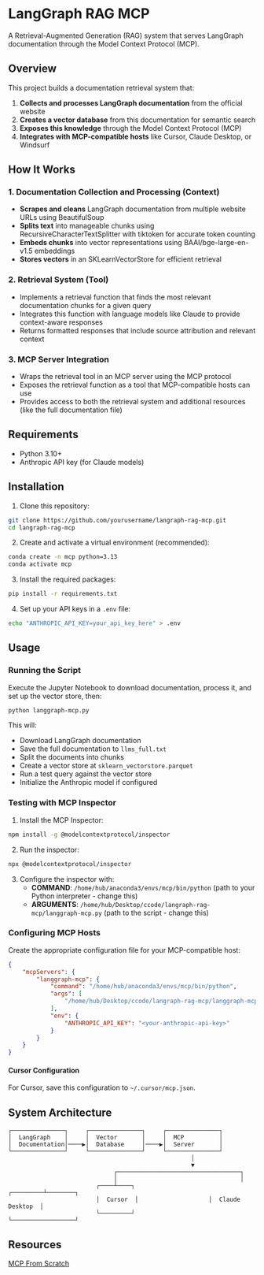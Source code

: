 # LangGraph RAG MCP

A Retrieval-Augmented Generation (RAG) system that serves LangGraph documentation through the Model Context Protocol (MCP).

## Overview

This project builds a documentation retrieval system that:

1. **Collects and processes LangGraph documentation** from the official website
2. **Creates a vector database** from this documentation for semantic search
3. **Exposes this knowledge** through the Model Context Protocol (MCP)
4. **Integrates with MCP-compatible hosts** like Cursor, Claude Desktop, or Windsurf

## How It Works

### 1. Documentation Collection and Processing (Context)

- **Scrapes and cleans** LangGraph documentation from multiple website URLs using BeautifulSoup
- **Splits text** into manageable chunks using RecursiveCharacterTextSplitter with tiktoken for accurate token counting
- **Embeds chunks** into vector representations using BAAI/bge-large-en-v1.5 embeddings
- **Stores vectors** in an SKLearnVectorStore for efficient retrieval

### 2. Retrieval System (Tool)

- Implements a retrieval function that finds the most relevant documentation chunks for a given query
- Integrates this function with language models like Claude to provide context-aware responses
- Returns formatted responses that include source attribution and relevant context

### 3. MCP Server Integration

- Wraps the retrieval tool in an MCP server using the MCP protocol
- Exposes the retrieval function as a tool that MCP-compatible hosts can use
- Provides access to both the retrieval system and additional resources (like the full documentation file)

## Requirements

- Python 3.10+
- Anthropic API key (for Claude models)

## Installation

1. Clone this repository:
```bash
git clone https://github.com/yourusername/langraph-rag-mcp.git
cd langraph-rag-mcp
```

2. Create and activate a virtual environment (recommended):
```bash
conda create -n mcp python=3.13
conda activate mcp
```

3. Install the required packages:
```bash
pip install -r requirements.txt
```

4. Set up your API keys in a `.env` file:
```bash
echo "ANTHROPIC_API_KEY=your_api_key_here" > .env
```

## Usage

### Running the Script

Execute the Jupyter Notebook to download documentation, process it, and set up the vector store, then:

```bash
python langgraph-mcp.py
```

This will:
- Download LangGraph documentation
- Save the full documentation to `llms_full.txt`
- Split the documents into chunks
- Create a vector store at `sklearn_vectorstore.parquet`
- Run a test query against the vector store
- Initialize the Anthropic model if configured

### Testing with MCP Inspector

1. Install the MCP Inspector:
```bash
npm install -g @modelcontextprotocol/inspector
```

2. Run the inspector:
```bash
npx @modelcontextprotocol/inspector
```

3. Configure the inspector with:
   - **COMMAND**: `/home/hub/anaconda3/envs/mcp/bin/python` (path to your Python interpreter - change this)
   - **ARGUMENTS**: `/home/hub/Desktop/ccode/langraph-rag-mcp/langgraph-mcp.py` (path to the script - change this)

### Configuring MCP Hosts

Create the appropriate configuration file for your MCP-compatible host:

```json
{
    "mcpServers": {
        "langgraph-mcp": {
            "command": "/home/hub/anaconda3/envs/mcp/bin/python",
            "args": [
                "/home/hub/Desktop/ccode/langraph-rag-mcp/langgraph-mcp.py"
            ],
            "env": {
                "ANTHROPIC_API_KEY": "<your-anthropic-api-key>"
            }
        }
    }
}
```

#### Cursor Configuration

For Cursor, save this configuration to `~/.cursor/mcp.json`.

## System Architecture

```
┌───────────────┐     ┌───────────────┐     ┌───────────────┐
│  LangGraph    │     │  Vector       │     │  MCP          │
│  Documentation│────▶│  Database     │────▶│  Server       │
└───────────────┘     └───────────────┘     └───────────────┘
                                                    │
                                                    ▼
                              ┌───────────────────────────────────┐
                              │                                   │
                         ┌────┴────┐                    ┌─────────┴────────┐
                         │  Cursor  │                    │  Claude Desktop  │
                         └─────────┘                    └──────────────────┘
```

## Resources

[MCP From Scratch](https://www.notion.so/MCP-From-Scratch-1c1dd782d50180fda61ece359beef88c)